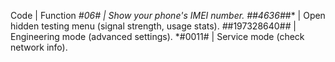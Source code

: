 Code |	Function
*#06#	| Show your phone's IMEI number.
*#*#4636#*#*	| Open hidden testing menu (signal strength, usage stats).
*#*#197328640#*#*	| Engineering mode (advanced settings).
*#0011#	| Service mode (check network info).

